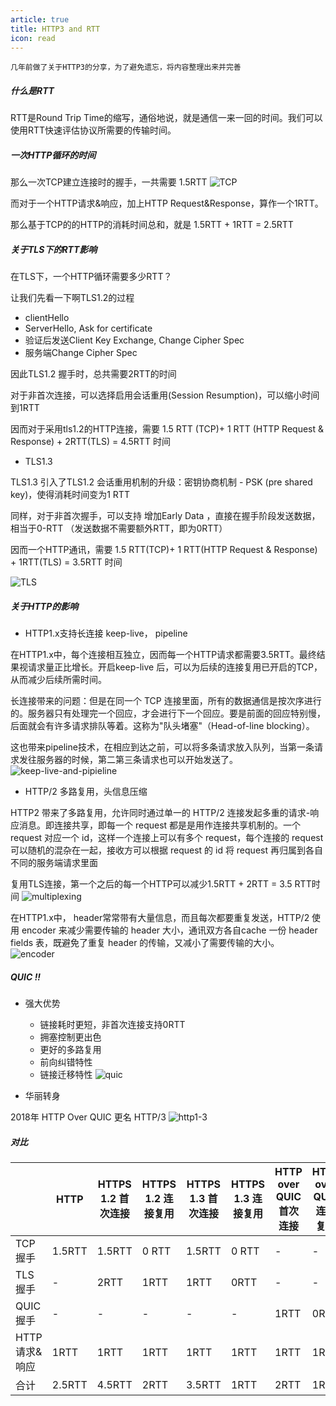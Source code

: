 ```yaml
---
article: true
title: HTTP3 and RTT
icon: read
---
```


`几年前做了关于HTTP3的分享，为了避免遗忘，将内容整理出来并完善`

##### 什么是RTT
RTT是Round Trip Time的缩写，通俗地说，就是通信一来一回的时间。我们可以使用RTT快速评估协议所需要的传输时间。


##### 一次HTTP循环的时间

那么一次TCP建立连接时的握手，一共需要 1.5RTT
![TCP](./http3/d.png)

而对于一个HTTP请求&响应，加上HTTP Request&Response，算作一个1RTT。

那么基于TCP的的HTTP的消耗时间总和，就是 1.5RTT + 1RTT = 2.5RTT

##### 关于TLS下的RTT影响
在TLS下，一个HTTP循环需要多少RTT？

让我们先看一下啊TLS1.2的过程
  - clientHello
  - ServerHello, Ask for certificate
  - 验证后发送Client Key Exchange, Change Cipher Spec
  - 服务端Change Cipher Spec

因此TLS1.2 握手时，总共需要2RTT的时间

对于非首次连接，可以选择启用会话重用(Session Resumption)，可以缩小时间到1RTT

因而对于采用tls1.2的HTTP连接，需要 1.5 RTT (TCP)+ 1 RTT (HTTP Request & Response) + 2RTT(TLS) = 4.5RTT 时间

- TLS1.3

TLS1.3 引入了TLS1.2 会话重用机制的升级：密钥协商机制 - PSK (pre shared key)，使得消耗时间变为1 RTT

同样，对于非首次握手，可以支持 增加Early Data ，直接在握手阶段发送数据，相当于0-RTT （发送数据不需要额外RTT，即为0RTT）

因而一个HTTP通讯，需要 1.5 RTT(TCP)+ 1 RTT(HTTP Request & Response) + 1RTT(TLS) = 3.5RTT 时间

![TLS](./http3/tls.png)

##### 关于HTTP的影响

- HTTP1.x支持长连接 keep-live， pipeline

在HTTP1.x中，每个连接相互独立，因而每一个HTTP请求都需要3.5RTT。最终结果视请求量正比增长。开启keep-live 后，可以为后续的连接复用已开启的TCP，从而减少后续所需时间。

长连接带来的问题：但是在同一个 TCP 连接里面，所有的数据通信是按次序进行的。服务器只有处理完一个回应，才会进行下一个回应。要是前面的回应特别慢，后面就会有许多请求排队等着。这称为"队头堵塞"（Head-of-line blocking）。

这也带来pipeline技术，在相应到达之前，可以将多条请求放入队列，当第一条请求发往服务器的时候，第二第三条请求也可以开始发送了。
![keep-live-and-pipieline](./http3/keep-live-and-pipeline.tiff)

- HTTP/2 多路复用，头信息压缩

HTTP2 带来了多路复用，允许同时通过单一的 HTTP/2 连接发起多重的请求-响应消息。即连接共享，即每一个 request 都是是用作连接共享机制的。一个 request 对应一个 id，这样一个连接上可以有多个 request，每个连接的 request 可以随机的混杂在一起，接收方可以根据 request 的 id 将 request 再归属到各自不同的服务端请求里面

复用TLS连接，第一个之后的每一个HTTP可以减少1.5RTT + 2RTT = 3.5 RTT时间
![multiplexing](./http3/multiplexing.tiff)

在HTTP1.x中， header常常带有大量信息，而且每次都要重复发送，HTTP/2 使用 encoder 来减少需要传输的 header 大小，通讯双方各自cache 一份 header fields 表，既避免了重复 header 的传输，又减小了需要传输的大小。
![encoder](./http3/encoder.tiff)

##### QUIC !!

- 强大优势
    - 链接耗时更短，非首次连接支持0RTT
    - 拥塞控制更出色
    - 更好的多路复用
    - 前向纠错特性
    - 链接迁移特性
![quic](./http3/quic.tiff)

- 华丽转身

2018年 HTTP Over QUIC 更名 HTTP/3
![http1-3](./http3/http1-3.tiff)

##### 对比


|      | HTTP  | HTTPS 1.2 首次连接  | HTTPS 1.2 连接复用  |HTTPS 1.3 首次连接  | HTTPS 1.3 连接复用  |HTTP over QUIC首次连接  |HTTP over QUIC  连接复用|
|  ----  | ---- |----  |----  |----  |----  |----  |----  |
| TCP握手  | 1.5RTT |1.5RTT |0 RTT |1.5RTT |0 RTT | - | - |
| TLS握手  | - |2RTT |1RTT |1RTT |0RTT |- | -|
| QUIC握手  | - |  - | - | - | - | 1RTT | 0RTT |
| HTTP请求&响应  | 1RTT | 1RTT | 1RTT | 1RTT | 1RTT | 1RTT | 1RTT |
| 合计  | 2.5RTT |4.5RTT |2RTT |3.5RTT |1RTT |2RTT |1RTT|
